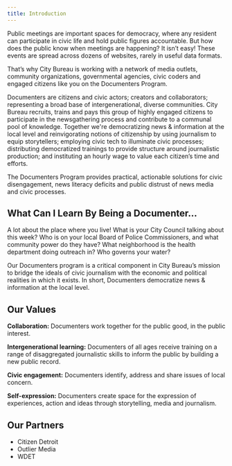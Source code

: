```yaml
---
title: Introduction
---
```

Public meetings are important spaces for democracy, where any resident can participate in civic life and hold public figures accountable. But how does the public know when meetings are happening? It isn’t easy! These events are spread across dozens of websites, rarely in useful data formats.

That’s why City Bureau is working with a network of media outlets, community organizations, governmental agencies, civic coders and engaged citizens like you on the Documenters Program.

Documenters are citizens and civic actors; creators and collaborators; representing a broad base of intergenerational, diverse communities. City Bureau recruits, trains and pays this group of highly engaged citizens to participate in the newsgathering process and contribute to a communal pool of knowledge. Together we're democratizing news & information at the local level and reinvigorating notions of citizenship by using journalism to equip storytellers; employing civic tech to illuminate civic processes; distributing democratized trainings to provide structure around journalistic production; and instituting an hourly wage to value each citizen’s time and efforts. 

The Documenters Program provides practical, actionable solutions for civic disengagement, news literacy deficits and public distrust of news media and civic processes.

## What Can I Learn By Being a Documenter...

A lot about the place where you live! What is your City Council talking about this week? Who is on your local Board of Police Commissioners, and what community power do they have? What neighborhood is the health department doing outreach in? Who governs your water?

Our Documenters program is a critical component in City Bureau’s mission to bridge the ideals of civic journalism with the economic and political realities in which it exists. In short, Documenters democratize news & information at the local level.

## Our Values

**Collaboration:** Documenters work together for the public good, in the public interest.

**Intergenerational learning:** Documenters of all ages receive training on a range of disaggregated journalistic skills to inform the public by building a new public record.

**Civic engagement:** Documenters identify, address and share issues of local concern.

**Self-expression:** Documenters create space for the expression of experiences, action and ideas through storytelling, media and journalism.

## Our Partners

* Citizen Detroit
* Outlier Media
* WDET
